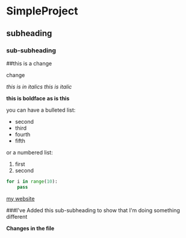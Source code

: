 # SimpleProject

## subheading

### sub-subheading

##this is a change

change

*this is in italics*
_this is italic_

**this is boldface**
__as is this__

you can have a bulleted list:
- second
- third
- fourth
- fifth


or a numbered list:
1. first
2. second

```python
for i in range(10):
    pass
```

[my website](https://artisticchicago.com)

###I've Added this sub-subheading to show that I'm doing something different

**Changes in the file**
